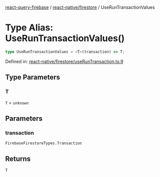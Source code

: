 [react-query-firebase](../../../modules.md) / [react-native/firestore](../index.md) / UseRunTransactionValues

# Type Alias: UseRunTransactionValues()

```ts
type UseRunTransactionValues = <T>(transaction) => T;
```

Defined in: [react-native/firestore/useRunTransaction.ts:9](https://github.com/vpishuk/react-query-firebase/blob/47ed1ecd8b83d68dd4237e8eb73f6aa6dea2c1fa/react-native/firestore/useRunTransaction.ts#L9)

## Type Parameters

### T

`T` = `unknown`

## Parameters

### transaction

`FirebaseFirestoreTypes.Transaction`

## Returns

`T`
